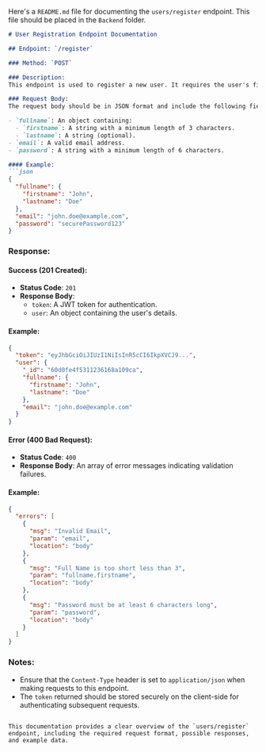 Here's a `README.md` file for documenting the `users/register` endpoint. This file should be placed in the `Backend` folder.

```markdown:Backend/README.md
# User Registration Endpoint Documentation

## Endpoint: `/register`

### Method: `POST`

### Description:
This endpoint is used to register a new user. It requires the user's first name, last name, email, and password. Upon successful registration, it returns a JSON object containing an authentication token and the user details.

### Request Body:
The request body should be in JSON format and include the following fields:

- `fullname`: An object containing:
  - `firstname`: A string with a minimum length of 3 characters.
  - `lastname`: A string (optional).
- `email`: A valid email address.
- `password`: A string with a minimum length of 6 characters.

#### Example:
```json
{
  "fullname": {
    "firstname": "John",
    "lastname": "Doe"
  },
  "email": "john.doe@example.com",
  "password": "securePassword123"
}
```

### Response:

#### Success (201 Created):
- **Status Code**: `201`
- **Response Body**:
  - `token`: A JWT token for authentication.
  - `user`: An object containing the user's details.

#### Example:
```json
{
  "token": "eyJhbGciOiJIUzI1NiIsInR5cCI6IkpXVCJ9...",
  "user": {
    "_id": "60d0fe4f5311236168a109ca",
    "fullname": {
      "firstname": "John",
      "lastname": "Doe"
    },
    "email": "john.doe@example.com"
  }
}
```

#### Error (400 Bad Request):
- **Status Code**: `400`
- **Response Body**: An array of error messages indicating validation failures.

#### Example:
```json
{
  "errors": [
    {
      "msg": "Invalid Email",
      "param": "email",
      "location": "body"
    },
    {
      "msg": "Full Name is too short less than 3",
      "param": "fullname.firstname",
      "location": "body"
    },
    {
      "msg": "Password must be at least 6 characters long",
      "param": "password",
      "location": "body"
    }
  ]
}
```

### Notes:
- Ensure that the `Content-Type` header is set to `application/json` when making requests to this endpoint.
- The `token` returned should be stored securely on the client-side for authenticating subsequent requests.
```

This documentation provides a clear overview of the `users/register` endpoint, including the required request format, possible responses, and example data.